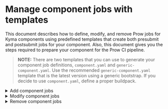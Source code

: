 # Manage component jobs with templates

This document describes how to define, modify, and remove Prow jobs for Kyma components using predefined templates that create both presubmit and postsubmit jobs for your component. Also, this document gives you the steps required to prepare your component for the Prow CI pipeline.

>**NOTE:** There are two templates that you can use to generate your component job definitions, `component.yaml` and `generic-component.yaml`. Use the recommended `generic-component.yaml` template that is the latest version using a generic bootstrap. If you decide to use `component.yaml`, define a proper buildpack.

<div tabs name="add-component-jobs">
  <details>
  <summary>
  Add component jobs
  </summary>

Follow these steps:

1. Create the configuration file.

   Go to `templates/data` and add a new YAML file (`<PROW JOB NAME>-data.yaml`) with Prow job details to the `render` list under the `templates` section.
   
   See an example that defines the `skr-aws-upgrade-integration-dev` test from the `kyma` repository, using the generic bootstrap:

   ```yaml
   templates:
      - fromTo:
           - from: templates/generic.tmpl
             to: ../prow/jobs/kyma/skr-aws-upgrade-integration-dev.yaml
        render:
           localSets:
              postsubmit:
                 type_postsubmit: "true"
                 cluster: "trusted-workload"
              ...
           jobConfigs:
              - repoName: "kyma-project/kyma"
                jobs:
                   - jobConfig:
                        name: "skr-aws-upgrade-integration-dev"
                        cron: "0 */4 * * *" # "Every four hours"
                        optional: true
        ...
   ```

   Such an entry uses the `generic.tmpl` template to create the `skr-aws-upgrade-integration-dev.yaml` file under
the `/prow/jobs/kyma/` subfolder, specifying that postsubmit job for this test.
Set the **optional** parameter to `true` for this job to be optional on pull requests (PRs), not to block others.
**Cron** parameter indicates that this Prow job is run every four hours.

   If needed, global config sets (**globalSets**) can be added to the `templates/config.yaml` file.

   For **component job**, instead of `name`, `path` indicating the path to the component, is required.
   For example:

   ```yaml
   templates:
     - from: templates/generic.tmpl
       render:
         - to: ../prow/jobs/control-plane/components/provisioner/provisioner-generic.yaml
           jobConfigs:
             - repoName: "github.com/kyma-project/control-plane"
               jobs:
                 - jobConfig:
                     path: components/provisioner
   ```

   - For more information about creating template file, as well as local config sets (**localSets**), job configs (**jobConfig**) and
     (**globalSets**), please refer to [specific documentation](https://github.com/kyma-project/test-infra/tree/main/development/tools/cmd/rendertemplates).
   > **NOTE:** Make sure that the `.yaml` file and the component folder name are the same as the name of the Kyma component. Also, all `.yaml` files in the whole `jobs` structure need to have unique names.
   
   Use the buildpack for Go or Node.js applications provided in the `test-infra` repository. It is the standard mechanism for defining Prow jobs. If the buildpack you want to use is not there yet, you have to add it. When you add a new buildpack, follow the example of the already defined ones.


2. Define a test for your component.

   Add a new component test entry to the [`components_test.go`](../../development/tools/jobs/kyma/components_test.go) file for the `test-infra-test-jobs-yaml-definitions` presubmit job to execute it.

   See the example:
   
   ```go
   ...
   {path: "apiserver-proxy", image: tester.ImageGolangBuildpack1_12},
   {path: "apiserver-proxy", image: tester.ImageBootstrap20181204, suite: tester.NewGenericComponentSuite,
     additionalOptions: []jobsuite.Option{
       jobsuite.JobFileSuffix("generic"),
       jobsuite.Since(releases.Release17),
       jobsuite.Optional(),
     },
   },
   ```
   
   Same as with component jobs, mark the component test as optional at this stage by adding the `jobsuite.Optional()` entry.
   
   If you have access to a Prow cluster, you can test a Prow job on it. For details, see the [official documentation](https://github.com/kubernetes/test-infra/blob/master/prow/build_test_update.md#how-to-test-a-prowjob).
   
   When writing tests for a new component, use the `tester.GetKymaReleasesSince({next release})` function to create tests for release jobs.


3. Generate jobs.

   Run one of these commands to generate jobs previously defined in the `config.yaml` file:
   ```bash
   go run development/tools/cmd/rendertemplates/main.go --data path/to/directory/with/data/files
   ```
   or
   ```bash
   make jobs-definitions
   ```
   
   As a result, the Render Templates tool generates the requested job files


4. Check your configuration locally.

   Use the `development/validate-config.sh` script to validate your Prow configuration. The script accepts three arguments:

   - The path to the plugins configuration file (`prow/plugins.yaml`)
   - The path to the generic configuration file (`prow/config.yaml`)
   - The path to the directory with job definitions (`prow/jobs/`)

   See an example:

   ```bash
   cd $GOPATH/src/github.com/kyma-project/test-infra
   ./development/validate-config.sh prow/plugins.yaml prow/config.yaml prow/jobs/
   ```

5. Merge the changes.

   Create a PR with your changes in the `config.yaml` file and the job files generated by the Render Templates.

   After your PR is reviewed and approved, merge the changes to the `test-infra` repository. The job configuration is automatically applied to the Prow production cluster. The `config_updater` plugin configured in the `prow/plugins.yaml` file adds a comment to the PR:

![msg](./assets/msg-updated-config.png)

6. Create a Makefile for your component.

   Buildpacks require `Makefile` defined in your component directory under the `kyma` repository. The `Makefile` has to define the **ci-release** target that is executed for a PR issued against the release branch.

   See an example of `Makefile` for the Console Backend Service component that already uses the generic buildpack:

   ```Makefile
   APP_NAME = console-backend-service
   APP_PATH = components/$(APP_NAME)
   BUILDPACK = eu.gcr.io/kyma-project/test-infra/buildpack-golang-toolbox:v20190930-d28d219
   SCRIPTS_DIR = $(realpath $(shell pwd)/../..)/scripts
   
   include $(SCRIPTS_DIR)/go-dep.mk
   
   VERIFY_IGNORE := /vendor\|/automock\|/testdata\|/pkg
   
   .PHONY: path-to-referenced-charts
   path-to-referenced-charts:
       @echo "resources/core"
   
   ```

   > **NOTE** Add a tab before each command.

   If your job involves pushing a Docker image, its name is based on the following environment variables:
   
   - **DOCKER_TAG** that refers to the Docker tag set by the `build.sh` script.
   - **DOCKER_PUSH_DIRECTORY** that points to the directory in the Docker repository where the image is pushed. Set it in the job definition by adding the **preset-build-pr**, **preset-build-main**, or **preset-build-release** Preset.
   - **DOCKER_PUSH_REPOSITORY** that is the Docker repository where the image is pushed. It is set in the job definition by the **preset-docker-push-repository** Preset.


7. Change your component job and test to obligatory.

   Create another PR in the `test-infra` repository that removes these entries:
   
   - `optional: true` from your component job definition in `templates/config.yaml`.
   - `jobsuite.Optional()` from your component test definition in `components_test.go`.
   
   This change makes your component job and test obligatory to pass on all PRs before they can be merged.

</details>
<details>
<summary>
Modify component jobs
</summary>

To change component job configuration, follow these steps:

1. In the `config.yaml` file, change the name of the file where the jobs are generated. For example, add the `deprecated` suffix.
2. Add `until: {last release}` to this configuration. It specifies the release until which this component version applies.
3. Create a new entry with the new configuration. Set the `to` field to point to the file responsible for storing jobs.
4. Add `since: {next release}` to the new entry. It specifies the release from which this component version applies.

   See this example:

   Buildpack for the API Controller changed from `go1.11` to `go.12` in release 1.5. This is the component configuration before the buildpack change:

   ```yaml
      - to: ../prow/jobs/kyma/components/api-controller/api-controller.yaml
        values:
          <<: *go_kyma_component_1_11
          path: components/api-controller
   ```

   This is what the configuration created after the buildpack change looks like:

   ```yaml
      - to: ../prow/jobs/kyma/components/api-controller/api-controller.yaml
        values:
          <<: *go_kyma_component_1_12
          path: components/api-controller
          since: '1.5'
      - to: ../prow/jobs/kyma/components/api-controller/api-controller-deprecated.yaml
        values:
          <<: *go_kyma_component_1_11
          path: components/api-controller
          until: '1.4'
   ```

5. Modify tests.

   Add a new entry to component [tests](../../development/tools/jobs/kyma/components_test.go) and modify the existing one to specify the release version until which the tests apply.

   See the example of the Console Backend Service:

   ```go
   ...
   {path: "console-backend-service", image: tester.ImageGolangBuildpack1_11,
     additionalOptions: []jobsuite.Option{
       jobsuite.Until(releases.Release15),
     },
   },
   {path: "console-backend-service", image: tester.ImageBootstrap20181204, suite: tester.NewGenericComponentSuite,
     additionalOptions: []jobsuite.Option{
       jobsuite.JobFileSuffix("generic"),
       jobsuite.Since(releases.Release16),
       jobsuite.RunIfChanged("components/console-backend-service/main.go", "scripts/go-dep.mk"),
     },
   },
   ```

   When changing tests, use the `tester.GetKymaReleasesUntil({last release})` function in place of `tester.GetAllKymaReleases` to test older releases. Use the `tester.GetKymaReleasesSince({next release})` function to create tests for release jobs for future releases.

</details>
<details>
<summary>
Remove component jobs
</summary>

CI pipeline in Kyma supports jobs for three last releases so plan the component job removal in advance. Before you remove your component from Prow, add the `until: '{release}'` entry to your component job definition in the `templates/config.yaml` file.

For example, if you are planning to remove your component after version `1.3`, add the `until: '1.3'` entry to your component job definition and remove it only when the release 1.3 is no longer supported:

```yaml
global:
  nextRelease: "1.7"
  releases:
    - "1.6"
    - "1.5"
    - "1.4"
...
```

To remove a component from Prow, follow these steps:

1. In the `config.yaml` file, remove the entries under the `templates` section that refer to your component.
2. Manually remove all files and the component folder from `/prow/jobs`.
3. Delete tests for the component jobs.

</details>
</div>
